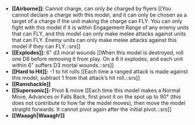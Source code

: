 - **[[Airborne]]:** Cannot charge, can only _be_ charged by flyers [[You cannot declare a charge with this model, and it can only be chosen as a target of a charge if the unit making the charge can FLY. You can only fight with this model if it is within Engagement Range of any enemy units that can FLY, and this model can only make melee attacks against units that can FLY. Enemy units can only make melee attacks against this model if they can FLY.::srs]]
- **[[Explodes]]:** 6" d3 moral wounds [[When this model is destroyed, roll one D6 before removing it from play. On a 6 it explodes, and each unit within 6" suffers D3 mortal wounds.::srs]]
- **[[Hard to Hit]]:** -1 to hit rolls [[Each time a ranged attack is made against this model, subtract 1 from that attack’s hit roll.::srs]]
- **[[Ramshackle]]**
- **[[Supersonic]]:** Pivot & move [[Each time this model makes a Normal Move, Advances or Falls Back, first pivot it on the spot up to 90° (this does not contribute to how far the model moves), then move the model straight forwards. It cannot pivot again after the initial pivot.::srs]]
- **[[Waaagh\|Waaagh!]]**
